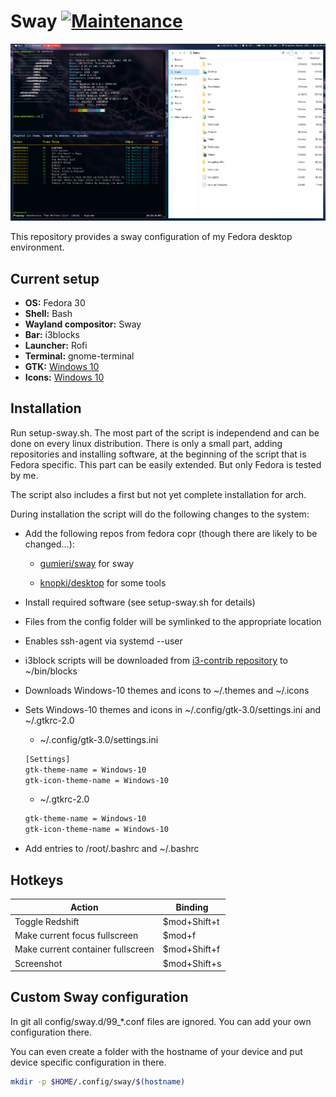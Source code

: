 # Sway [![Maintenance](https://img.shields.io/maintenance/yes/2019.svg)]()

![First Rice](screen01.png)

This repository provides a sway configuration of my Fedora desktop environment.

## Current setup

* **OS:** Fedora 30
* **Shell:** Bash
* **Wayland compositor:** Sway
* **Bar:** i3blocks
* **Launcher:** Rofi
* **Terminal:** gnome-terminal
* **GTK:** [Windows 10](https://www.gnome-look.org/p/1013482/)
* **Icons:** [Windows 10](https://github.com/B00merang-Artwork/Windows-10)

## Installation

Run setup-sway.sh. The most part of the script is independend and can be done on every linux distribution. There is only a small part, adding repositories and installing software, at the beginning of the script that is Fedora specific. This part can be easily extended. But only Fedora is tested by me.

The script also includes a first but not yet complete installation for arch.

During installation the script will do the following changes to the system:

* Add the following repos from fedora copr (though there are likely to be changed...):

  * [gumieri/sway](https://copr.fedorainfracloud.org/coprs/gumieri/sway/) for sway

  * [knopki/desktop](https://copr.fedorainfracloud.org/coprs/knopki/desktop/) for some tools

* Install required software (see setup-sway.sh for details)

* Files from the config folder will be symlinked to the appropriate location

* Enables ssh-agent via systemd --user

* i3block scripts will be downloaded from [i3-contrib repository](https://github.com/vivien/i3blocks-contrib) to ~/bin/blocks

* Downloads Windows-10 themes and icons to ~/.themes and ~/.icons

* Sets Windows-10 themes and icons in ~/.config/gtk-3.0/settings.ini and ~/.gtkrc-2.0

  * ~/.config/gtk-3.0/settings.ini

  ```bash
  [Settings]
  gtk-theme-name = Windows-10
  gtk-icon-theme-name = Windows-10
  ```

  * ~/.gtkrc-2.0

  ```bash
  gtk-theme-name = Windows-10
  gtk-icon-theme-name = Windows-10
  ```

* Add entries to /root/.bashrc and ~/.bashrc

## Hotkeys

| Action | Binding |
| --- | --- |
| Toggle Redshift | $mod+Shift+t |
| Make current focus fullscreen | $mod+f |
| Make current container fullscreen | $mod+Shift+f |
| Screenshot | $mod+Shift+s |

## Custom Sway configuration

In git all config/sway.d/99_*.conf files are ignored. You can add your own configuration there.

You can even create a folder with the hostname of your device and put device specific configuration in there.

```bash
mkdir -p $HOME/.config/sway/$(hostname)
```
